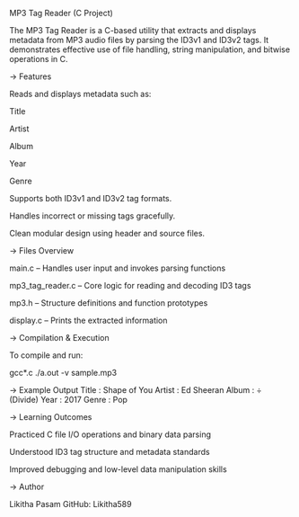 MP3 Tag Reader (C Project)

The MP3 Tag Reader is a C-based utility that extracts and displays metadata from MP3 audio files by parsing the ID3v1 and ID3v2 tags. It demonstrates effective use of file handling, string manipulation, and bitwise operations in C.

-> Features

Reads and displays metadata such as:

Title

Artist

Album

Year

Genre

Supports both ID3v1 and ID3v2 tag formats.

Handles incorrect or missing tags gracefully.

Clean modular design using header and source files.

-> Files Overview

main.c – Handles user input and invokes parsing functions

mp3_tag_reader.c – Core logic for reading and decoding ID3 tags

mp3.h – Structure definitions and function prototypes

display.c – Prints the extracted information

-> Compilation & Execution

To compile and run:

gcc*.c 
./a.out -v sample.mp3

-> Example Output
Title  : Shape of You
Artist : Ed Sheeran
Album  : ÷ (Divide)
Year   : 2017
Genre  : Pop

-> Learning Outcomes

Practiced C file I/O operations and binary data parsing

Understood ID3 tag structure and metadata standards

Improved debugging and low-level data manipulation skills

-> Author

Likitha Pasam
GitHub: Likitha589
